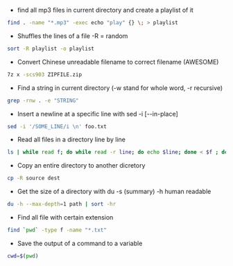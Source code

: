 * find all mp3 files in current directory and create a playlist of it
```bash
find . -name "*.mp3" -exec echo "play" {} \; > playlist
```

* Shuffles the lines of a file -R = random
```bash
sort -R playlist -o playlist
```

* Convert Chinese unreadable filename to correct filename (AWESOME)
```bash
7z x -scs903 ZIPFILE.zip
```

* Find a string in current directory (-w stand for whole word, -r recursive)
```bash
grep -rnw . -e "STRING"
```

* Insert a newline at a specific line with sed -i [--in-place]
```bash
sed -i '/SOME_LINE/i \n' foo.txt 
```

* Read all files in a directory line by line
```bash
ls | while read f; do while read -r line; do echo $line; done < $f ; done
```

* Copy an entire directory to another dicretory
```bash
cp -R source dest
```

* Get the size of a directory with du -s (summary) -h human readable
```bash
du -h --max-depth=1 path | sort -hr
```

* Find all file with certain extension
```bash
find `pwd` -type f -name "*.txt"
```

* Save the output of a command to a variable
```bash
cwd=$(pwd)
```
